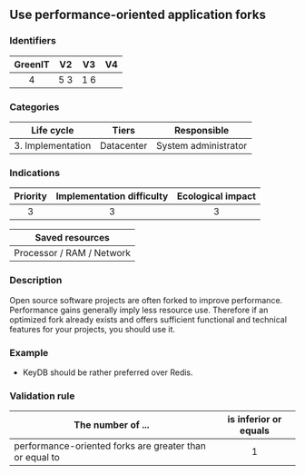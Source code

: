 ## Use performance-oriented application forks

### Identifiers

| GreenIT | V2  | V3  |  V4  |
|:-------:|:---:|:---:|:----:|
|    4    | 5 3 | 1 6 |      |

### Categories

|    Life cycle     |   Tiers    |     Responsible      |
|:-----------------:|:----------:|:--------------------:|
| 3. Implementation | Datacenter | System administrator |

### Indications

| Priority | Implementation difficulty | Ecological impact |
|:--------:|:-------------------------:|:-----------------:|
|    3     |             3             |         3         |

|                      Saved resources                      |
|:---------------------------------------------------------:|
|                 Processor / RAM / Network                 |

### Description

Open source software projects are often forked to improve performance. Performance gains generally imply less resource use. Therefore if an optimized fork already exists and offers sufficient functional and technical features for your projects, you should use it.

### Example

 - KeyDB should be rather preferred over Redis.


### Validation rule

| The number of ...                                      | is inferior or equals  |  
|--------------------------------------------------------|:----------------------:|
| performance-oriented forks are greater than or equal to |           1            |
